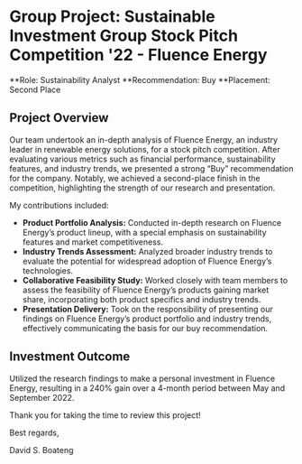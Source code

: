 # Group Project: Sustainable Investment Group Stock Pitch Competition '22 - Fluence Energy

**Role: Sustainability Analyst
**Recommendation: Buy
**Placement: Second Place

## Project Overview
Our team undertook an in-depth analysis of Fluence Energy, an industry leader in renewable energy solutions, for a stock pitch competition. After evaluating various metrics such as financial performance, sustainability features, and industry trends, we presented a strong “Buy” recommendation for the company. Notably, we achieved a second-place finish in the competition, highlighting the strength of our research and presentation.

My contributions included:

- **Product Portfolio Analysis:** Conducted in-depth research on Fluence Energy’s product lineup, with a special emphasis on sustainability features and market competitiveness.
- **Industry Trends Assessment:** Analyzed broader industry trends to evaluate the potential for widespread adoption of Fluence Energy’s technologies.
- **Collaborative Feasibility Study:** Worked closely with team members to assess the feasibility of Fluence Energy’s products gaining market share, incorporating both product specifics and industry trends.
- **Presentation Delivery:** Took on the responsibility of presenting our findings on Fluence Energy’s product portfolio and industry trends, effectively communicating the basis for our buy recommendation.

## Investment Outcome
Utilized the research findings to make a personal investment in Fluence Energy, resulting in a 240% gain over a 4-month period between May and September 2022.

Thank you for taking the time to review this project!

Best regards,

David S. Boateng
